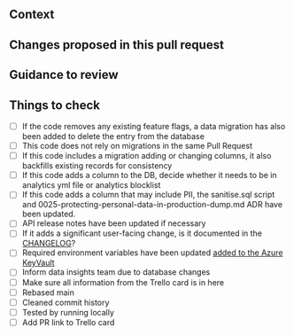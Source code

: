## Context

<!-- Why are you making this change? What might surprise someone about it? -->

## Changes proposed in this pull request

<!-- If there are UI changes, please include Before and After screenshots. -->

## Guidance to review

<!-- How could someone else check this work? Which parts do you want more feedback on? -->

## Things to check

- [ ] If the code removes any existing feature flags, a data migration has also been added to delete the entry from the database
- [ ] This code does not rely on migrations in the same Pull Request
- [ ] If this code includes a migration adding or changing columns, it also backfills existing records for consistency
- [ ] If this code adds a column to the DB, decide whether it needs to be in analytics yml file or analytics blocklist
- [ ] If this code adds a column that may include PII, the sanitise.sql script and 0025-protecting-personal-data-in-production-dump.md ADR have been updated.
- [ ] API release notes have been updated if necessary
- [ ] If it adds a significant user-facing change, is it documented in the [CHANGELOG](CHANGELOG.md)?
- [ ] Required environment variables have been updated [added to the Azure KeyVault](/docs/environment-variables.md#deploy-pipeline)
- [ ] Inform data insights team due to database changes
- [ ] Make sure all information from the Trello card is in here
- [ ] Rebased main
- [ ] Cleaned commit history
- [ ] Tested by running locally
- [ ] Add PR link to Trello card
